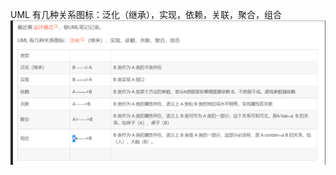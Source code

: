 UML 有几种关系图标：泛化（继承），实现，依赖，关联，聚合，组合
![image.png](_assets/UML/1665393574169-e0845543-db8d-4f5d-8fc1-328b5a292200.png)
